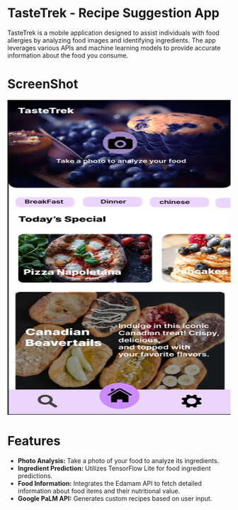 # TasteTrek - Recipe Suggestion App

TasteTrek is a mobile application designed to assist individuals with food allergies by analyzing food images and identifying ingredients. The app leverages various APIs and machine learning models to provide accurate information about the food you consume.
# ScreenShot
<img src="https://github.com/Rahulr2101/TasteTrek/blob/main/screenshots/Screenshot1.png" width="558" height="709">

# Features

- **Photo Analysis:** Take a photo of your food to analyze its ingredients.
- **Ingredient Prediction:** Utilizes TensorFlow Lite for food ingredient predictions.
- **Food Information:** Integrates the Edamam API to fetch detailed information about food items and their nutritional value.
- **Google PaLM API:** Generates custom recipes based on user input.
